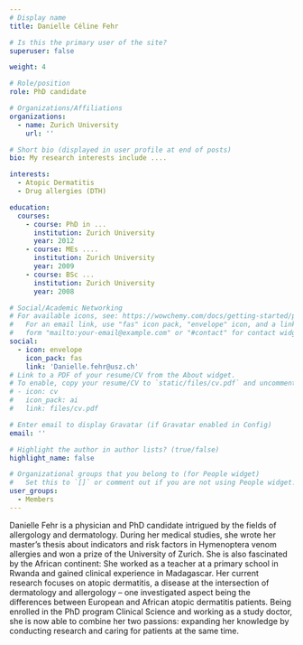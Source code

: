 ```yaml
---
# Display name
title: Danielle Céline Fehr

# Is this the primary user of the site?
superuser: false

weight: 4

# Role/position
role: PhD candidate

# Organizations/Affiliations
organizations:
  - name: Zurich University
    url: ''

# Short bio (displayed in user profile at end of posts)
bio: My research interests include ....

interests:
  - Atopic Dermatitis
  - Drug allergies (DTH)

education:
  courses:
    - course: PhD in ...
      institution: Zurich University
      year: 2012
    - course: MEs ....
      institution: Zurich University
      year: 2009
    - course: BSc ...
      institution: Zurich University
      year: 2008

# Social/Academic Networking
# For available icons, see: https://wowchemy.com/docs/getting-started/page-builder/#icons
#   For an email link, use "fas" icon pack, "envelope" icon, and a link in the
#   form "mailto:your-email@example.com" or "#contact" for contact widget.
social:
  - icon: envelope
    icon_pack: fas
    link: 'Danielle.fehr@usz.ch'
# Link to a PDF of your resume/CV from the About widget.
# To enable, copy your resume/CV to `static/files/cv.pdf` and uncomment the lines below.
# - icon: cv
#   icon_pack: ai
#   link: files/cv.pdf

# Enter email to display Gravatar (if Gravatar enabled in Config)
email: ''

# Highlight the author in author lists? (true/false)
highlight_name: false

# Organizational groups that you belong to (for People widget)
#   Set this to `[]` or comment out if you are not using People widget.
user_groups:
  - Members
---
```


Danielle Fehr is a physician and PhD candidate intrigued by the fields of allergology and dermatology. During her medical studies, she wrote her master’s thesis about indicators and risk factors in Hymenoptera venom allergies and won a prize of the University of Zurich. She is also fascinated by the African continent: She worked as a teacher at a primary school in Rwanda and gained clinical experience in Madagascar. Her current research focuses on atopic dermatitis, a disease at the intersection of dermatology and allergology – one investigated aspect being the differences between European and African atopic dermatitis patients. Being enrolled in the PhD program Clinical Science and working as a study doctor, she is now able to combine her two passions: expanding her knowledge by conducting research and caring for patients at the same time.
